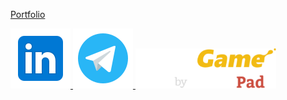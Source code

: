 [Portfolio](https://nikit34.github.io/)



<a href="https://www.linkedin.com/in/nikitapermikov/" target="_blank">
  <img src="https://github.com/nikit34/nikit34/blob/main/media/icons8-linkedin-96.png" alt="Linkedlin" height="96"/>
</a>

<a href="https://t.me/nikit34" target="_blank">
  <img src="https://github.com/nikit34/nikit34/blob/main/media/icons8-telegram-96.png" alt="Telegram" height="96"/>
</a>

<a href="https://www.codingame.com/profile/bfe0d4199480884ca6803c250ede14339669463" target="_blank">
  <img src="https://github.com/nikit34/nikit34/blob/main/media/icons-codingame-96.png" alt="Telegram" height="64"/>
</a>
